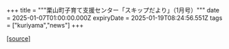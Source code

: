 +++
title = """栗山町子育て支援センター「スキップだより」（1月号）"""
date = 2025-01-07T01:00:00.000Z
expiryDate = 2025-01-19T08:24:56.551Z
tags = ["kuriyama","news"]
+++


[[source]](https://www.town.kuriyama.hokkaido.jp/soshiki/39/27865.html)
